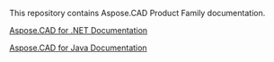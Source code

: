 This repository contains Aspose.CAD Product Family documentation.

[Aspose.CAD for .NET Documentation](net)

[Aspose.CAD for Java Documentation](java)
